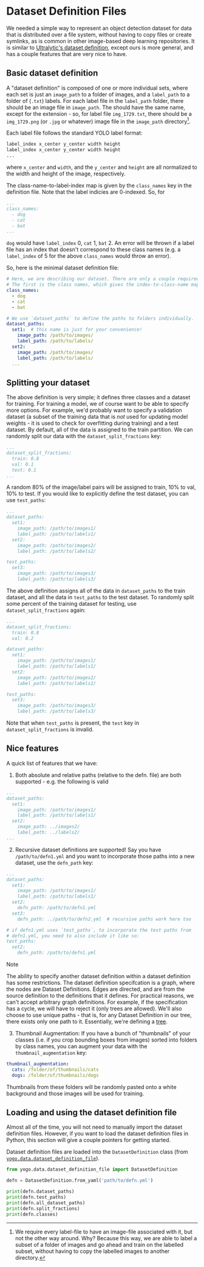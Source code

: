 # Dataset Definition Files

We needed a simple way to represent an object detection dataset for data that is distributed over a file system, without having to copy files or create symlinks, as is common in other image-based deep learning repositories. It is similar to [Ultralytic's dataset definition](https://docs.ultralytics.com/datasets/detect/), except ours is more general, and has a couple features that are very nice to have.

## Basic dataset definition

A "dataset definition" is composed of one or more individual sets, where each set is just an `image_path` to a folder of images, and a `label_path` to a folder of (`.txt`) labels. For each label file in the `label_path` folder, there should be an image file in `image_path`. The should have the same name, except for the extension - so, for label file `img_1729.txt`, there should be a `img_1729.png` (or `.jpg` or whatever) image file in the `image_path` directory[^1].

Each label file follows the standard YOLO label format:

```txt
label_index x_center y_center width height
label_index x_center y_center width height
...
```

where `x_center` and `width`, and the `y_center` and `height` are all normalized to the width and height of the image, respectively.

The class-name-to-label-index map is given by the `class_names` key in the definition file. Note that the label indicies are 0-indexed. So, for

```yaml
...
class_names:
  - dog
  - cat
  - bat
...
```

`dog` would have `label_index` 0, `cat` 1, `bat` 2. An error will be thrown if a label file has an index that doesn't correspond to these class names (e.g. a `label_index` of 5 for the above `class_names` would throw an error).

So, here is the minimal dataset definition file:

```yaml
# Here, we are describing our dataset. There are only a couple required fields.
# The first is the class names, which gives the index-to-class-name map. In this
class_names:
  - dog
  - cat
  - bat

# We use `dataset_paths` to define the paths to folders individually.
dataset_paths:
  set1:  # this name is just for your convenience!
    image_path: /path/to/images/
    label_path: /path/to/labels/
  set2:
    image_path: /path/to/images/
    label_path: /path/to/labels/
  ...
```

## Splitting your dataset

The above definition is very simple; it defines three classes and a dataset for training. For training a model, we of course want to be able to specify more options. For example, we'd probably want to specify a validation dataset (a subset of the training data that is *not* used for updating model weights - it is used to check for overfitting during training) and a test dataset. By default, all of the data is assigned to the train partition. We can randomly split our data with the `dataset_split_fractions` key:

```yaml
...
dataset_split_fractions:
  train: 0.8
  val: 0.1
  test: 0.1
...
```

A random 80% of the image/label pairs will be assigned to train, 10% to val, 10% to test. If you would like to explicitly define the test dataset, you can use `test_paths`:

```yaml
...
dataset_paths:
  set1:
    image_path: /path/to/images1/
    label_path: /path/to/labels1/
  set2:
    image_path: /path/to/images2/
    label_path: /path/to/labels2/

test_paths:
  set3:
    image_path: /path/to/images3/
    label_path: /path/to/labels3/
```

The above definition assigns all of the data in `dataset_paths` to the train dataset, and all the data in `test_paths` to the test dataset. To randomly split some percent of the training dataset for testing, use `dataset_split_fractions` again:

```yaml
...
dataset_split_fractions:
  train: 0.8
  val: 0.2

dataset_paths:
  set1:
    image_path: /path/to/images1/
    label_path: /path/to/labels1/
  set2:
    image_path: /path/to/images2/
    label_path: /path/to/labels2/

test_paths:
  set3:
    image_path: /path/to/images3/
    label_path: /path/to/labels3/
```

Note that when `test_paths` is present, the `test` key in `dataset_split_fractions` is invalid.


## Nice features

A quick list of features that we have:

1. Both absolute and relative paths (relative to the defn. file) are both supported - e.g. the following is valid
```yaml
...
dataset_paths:
  set1:
    image_path: /path/to/images1/
    label_path: /path/to/labels1/
  set2:
    image_path: ../images2/
    label_path: ../labels2/
...
```
2. Recursive dataset definitions are supported! Say you have `/path/to/defn1.yml` and you want to incorporate those paths into a new dataset, use the `defn_path` key:
```yaml
...
dataset_paths:
  set1:
    image_path: /path/to/images1/
    label_path: /path/to/labels1/
  set2:
    defn_path: /path/to/defn1.yml
  set3:
    defn_path: ../path/to/defn2.yml  # recursive paths work here too

# if defn1.yml uses `test_paths`, to incorporate the test paths from
# defn1.yml, you need to also include it like so:
test_paths:
  set2:
    defn_path: /path/to/defn1.yml
```
> [!NOTE]
> The ability to specify another dataset definition within a dataset definition has some restrictions. The dataset definition specifcation is a graph, where the nodes are Dataset Definitions. Edges are directed, and are from the source definition to the definitions that it defines.  For practical reasons, we can't accept arbitrary graph definitions. For example, if the specification has a cycle, we will have to reject it (only trees are allowed). We'll also choose to use unique paths - that is, for any Dataset Definition in our tree, there exists only one path to it. Essentially, we're defining a [tree](https://en.wikipedia.org/wiki/Tree_(graph_theory)).
3. Thumbnail Augmentation: If you have a bunch of "thumbnails" of your classes (i.e. if you crop bounding boxes from images) sorted into folders by class names, you can augment your data with the `thumbnail_augmentation` key:
```yaml
thumbnail_augmentation:
  cats: /folder/of/thumbnails/cats
  dogs: /folder/of/thumbnails/dogs
```
Thumbnails from these folders will be randomly pasted onto a white background and those images will be used for training.

## Loading and using the dataset definition file

Almost all of the time, you will not need to manually import the dataset definition files. However, if you want to load the dataset definition files in Python, this section will give a couple pointers for getting started.

Dataset definition files are loaded into the `DatasetDefinition` class (from [`yogo.data.dataset_definition_file`](https://github.com/czbiohub-sf/yogo/blob/main/yogo/data/dataset_definition_file.py)).

``` python
from yogo.data.dataset_definition_file import DatasetDefinition

defn = DatasetDefinition.from_yaml('path/to/defn.yml')

print(defn.dataset_paths)
print(defn.test_paths)
print(defn.all_dataset_paths)
print(defn.split_fractions)
print(defn.classes)
```

[^1]: We require every label-file to have an image-file associated with it, but not the other way around. Why? Because this way, we are able to label a subset of a folder of images and go ahead and train on the labelled subset, without having to copy the labelled images to another directory.
